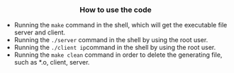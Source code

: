 ### <center>**How to use the code**</center>

*  Running the `make` command in the shell, which will get the executable file server and client.
*  Running the `./server` command in the shell by using the root user.
*  Running the `./client ip`command in the shell by using the root user.
*  Running the `make clean` command in order to delete the generating file, such as *.o, client, server.
